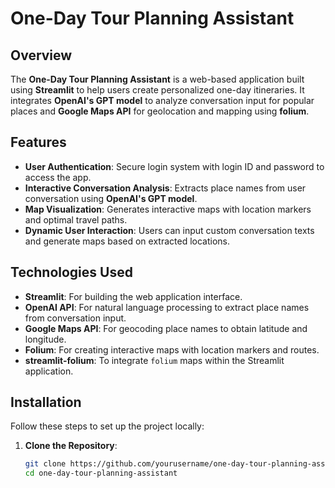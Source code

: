 # **One-Day Tour Planning Assistant**

## **Overview**
The **One-Day Tour Planning Assistant** is a web-based application built using **Streamlit** to help users create personalized one-day itineraries. It integrates **OpenAI's GPT model** to analyze conversation input for popular places and **Google Maps API** for geolocation and mapping using **folium**.

## **Features**
- **User Authentication**: Secure login system with login ID and password to access the app.
- **Interactive Conversation Analysis**: Extracts place names from user conversation using **OpenAI's GPT model**.
- **Map Visualization**: Generates interactive maps with location markers and optimal travel paths.
- **Dynamic User Interaction**: Users can input custom conversation texts and generate maps based on extracted locations.

## **Technologies Used**
- **Streamlit**: For building the web application interface.
- **OpenAI API**: For natural language processing to extract place names from conversation input.
- **Google Maps API**: For geocoding place names to obtain latitude and longitude.
- **Folium**: For creating interactive maps with location markers and routes.
- **streamlit-folium**: To integrate `folium` maps within the Streamlit application.

## **Installation**
Follow these steps to set up the project locally:

1. **Clone the Repository**:
   ```bash
   git clone https://github.com/yourusername/one-day-tour-planning-assistant.git
   cd one-day-tour-planning-assistant
